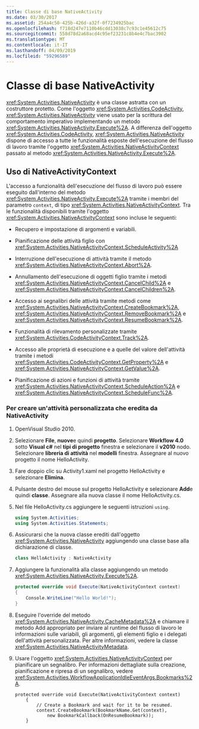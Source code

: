 ```yaml
---
title: Classe di base NativeActivity
ms.date: 03/30/2017
ms.assetid: 254a4c50-425b-426d-a32f-0f7234925bac
ms.openlocfilehash: f718d247e7110b46cdd13038c7c93c1e45612c75
ms.sourcegitcommit: 558d78d2a68acd4c95ef23231c8b4e4c7bac3902
ms.translationtype: MT
ms.contentlocale: it-IT
ms.lasthandoff: 04/09/2019
ms.locfileid: "59296589"
---
```

# <a name="nativeactivity-base-class"></a>Classe di base NativeActivity

<xref:System.Activities.NativeActivity> è una classe astratta con un costruttore protetto. Come l'oggetto <xref:System.Activities.CodeActivity>, <xref:System.Activities.NativeActivity> viene usato per la scrittura del comportamento imperativo implementando un metodo <xref:System.Activities.NativeActivity.Execute%2A>. A differenza dell'oggetto <xref:System.Activities.CodeActivity>, <xref:System.Activities.NativeActivity> dispone di accesso a tutte le funzionalità esposte dell'esecuzione del flusso di lavoro tramite l'oggetto <xref:System.Activities.NativeActivityContext> passato al metodo <xref:System.Activities.NativeActivity.Execute%2A>.

## <a name="using-nativeactivitycontext"></a>Uso di NativeActivityContext
 L'accesso a funzionalità dell'esecuzione del flusso di lavoro può essere eseguito dall'interno del metodo <xref:System.Activities.NativeActivity.Execute%2A> tramite i membri del parametro `context`, di tipo <xref:System.Activities.NativeActivityContext>. Tra le funzionalità disponibili tramite l'oggetto <xref:System.Activities.NativeActivityContext> sono incluse le seguenti:

-   Recupero e impostazione di argomenti e variabili.

-   Pianificazione delle attività figlio con <xref:System.Activities.NativeActivityContext.ScheduleActivity%2A>

-   Interruzione dell'esecuzione di attività tramite il metodo <xref:System.Activities.NativeActivityContext.Abort%2A>.

-   Annullamento dell'esecuzione di oggetti figlio tramite i metodi <xref:System.Activities.NativeActivityContext.CancelChild%2A> e <xref:System.Activities.NativeActivityContext.CancelChildren%2A>.

-   Accesso ai segnalibri delle attività tramite metodi come <xref:System.Activities.NativeActivityContext.CreateBookmark%2A>, <xref:System.Activities.NativeActivityContext.RemoveBookmark%2A> e <xref:System.Activities.NativeActivityContext.ResumeBookmark%2A>.

-   Funzionalità di rilevamento personalizzate tramite <xref:System.Activities.CodeActivityContext.Track%2A>.

-   Accesso alle proprietà di esecuzione e a quelle del valore dell'attività tramite i metodi <xref:System.Activities.CodeActivityContext.GetProperty%2A> e <xref:System.Activities.NativeActivityContext.GetValue%2A>.

-   Pianificazione di azioni e funzioni di attività tramite <xref:System.Activities.NativeActivityContext.ScheduleAction%2A> e <xref:System.Activities.NativeActivityContext.ScheduleFunc%2A>.

### <a name="to-create-a-custom-activity-that-inherits-from-nativeactivity"></a>Per creare un'attività personalizzata che eredita da NativeActivity

1. OpenVisual Studio 2010.

2. Selezionare **File**, **nuove**e quindi **progetto**. Selezionare **Workflow 4.0** sotto **Visual c#** nel **tipi di progetto** finestra e selezionare il **v2010** nodo. Selezionare **libreria di attività** nel **modelli** finestra. Assegnare al nuovo progetto il nome HelloActivity.

3. Fare doppio clic su Activity1.xaml nel progetto HelloActivity e selezionare **Elimina**.

4. Pulsante destro del mouse sul progetto HelloActivity e selezionare **Add**e quindi **classe**. Assegnare alla nuova classe il nome HelloActivity.cs.

5. Nel file HelloActivity.cs aggiungere le seguenti istruzioni `using`.

    ```csharp
    using System.Activities;
    using System.Activities.Statements;
    ```

6. Assicurarsi che la nuova classe erediti dall'oggetto <xref:System.Activities.NativeActivity> aggiungendo una classe base alla dichiarazione di classe.

    ```csharp
    class HelloActivity : NativeActivity
    ```

7. Aggiungere la funzionalità alla classe aggiungendo un metodo <xref:System.Activities.NativeActivity.Execute%2A>.

    ```csharp
    protected override void Execute(NativeActivityContext context)
    {
        Console.WriteLine("Hello World!");
    }
    ```

8. Eseguire l'override del metodo <xref:System.Activities.NativeActivity.CacheMetadata%2A> e chiamare il metodo Add appropriato per inviare al runtime del flusso di lavoro le informazioni sulle variabili, gli argomenti, gli elementi figlio e i delegati dell'attività personalizzata. Per altre informazioni, vedere la classe <xref:System.Activities.NativeActivityMetadata>.

9. Usare l'oggetto <xref:System.Activities.NativeActivityContext> per pianificare un segnalibro. Per informazioni dettagliate sulla creazione, pianificazione e ripresa di un segnalibro, vedere <xref:System.Activities.WorkflowApplicationIdleEventArgs.Bookmarks%2A>.

    ```
    protected override void Execute(NativeActivityContext context)
        {
            // Create a Bookmark and wait for it to be resumed.
            context.CreateBookmark(BookmarkName.Get(context),
                new BookmarkCallback(OnResumeBookmark));
        }
    ```